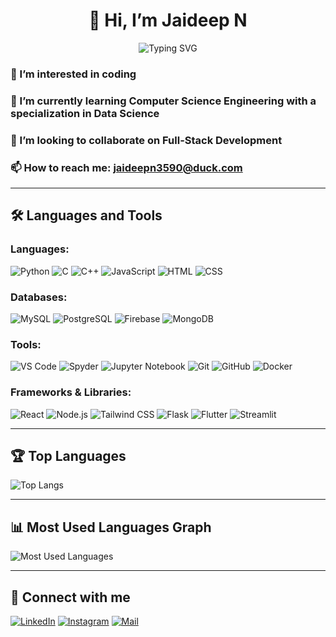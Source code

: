 <h1 align="center">👋 Hi, I’m Jaideep N</h1>

<p align="center">
  <img src="https://readme-typing-svg.herokuapp.com?font=Roboto&color=%2336BCF7&size=30&center=true&vCenter=true&width=500&height=50&lines=Computer+Science+Engineer;Full-Stack+Developer;Data+Science+Specialist" alt="Typing SVG">
</p>

### 👀 I’m interested in coding
### 🌱 I’m currently learning Computer Science Engineering with a specialization in Data Science
### 💞️ I’m looking to collaborate on Full-Stack Development
### 📫 How to reach me: [jaideepn3590@duck.com](mailto:jaideepn3590@duck.com)

---

## 🛠️ Languages and Tools

### Languages:
![Python](https://img.shields.io/badge/Python-3776AB?style=for-the-badge&logo=python&logoColor=white)
![C](https://img.shields.io/badge/C-A8B9CC?style=for-the-badge&logo=c&logoColor=white)
![C++](https://img.shields.io/badge/C++-00599C?style=for-the-badge&logo=cplusplus&logoColor=white)
![JavaScript](https://img.shields.io/badge/JavaScript-F7DF1E?style=for-the-badge&logo=javascript&logoColor=black)
![HTML](https://img.shields.io/badge/HTML-E34F26?style=for-the-badge&logo=html5&logoColor=white)
![CSS](https://img.shields.io/badge/CSS-1572B6?style=for-the-badge&logo=css3&logoColor=white)

### Databases:
![MySQL](https://img.shields.io/badge/MySQL-4479A1?style=for-the-badge&logo=mysql&logoColor=white)
![PostgreSQL](https://img.shields.io/badge/PostgreSQL-316192?style=for-the-badge&logo=postgresql&logoColor=white)
![Firebase](https://img.shields.io/badge/Firebase-FFCA28?style=for-the-badge&logo=firebase&logoColor=black)
![MongoDB](https://img.shields.io/badge/MongoDB-47A248?style=for-the-badge&logo=mongodb&logoColor=white)

### Tools:
![VS Code](https://img.shields.io/badge/VS%20Code-0078D4?style=for-the-badge&logo=visualstudiocode&logoColor=white)
![Spyder](https://img.shields.io/badge/Spyder-FF0000?style=for-the-badge&logo=spyderide&logoColor=white)
![Jupyter Notebook](https://img.shields.io/badge/Jupyter-FFF?style=for-the-badge&logo=jupyter&logoColor=orange)
![Git](https://img.shields.io/badge/Git-F05032?style=for-the-badge&logo=git&logoColor=white)
![GitHub](https://img.shields.io/badge/GitHub-181717?style=for-the-badge&logo=github&logoColor=white)
![Docker](https://img.shields.io/badge/Docker-2496ED?style=for-the-badge&logo=docker&logoColor=white)

### Frameworks & Libraries:
![React](https://img.shields.io/badge/React-20232A?style=for-the-badge&logo=react&logoColor=61DAFB)
![Node.js](https://img.shields.io/badge/Node.js-339933?style=for-the-badge&logo=nodedotjs&logoColor=white)
![Tailwind CSS](https://img.shields.io/badge/Tailwind%20CSS-38B2AC?style=for-the-badge&logo=tailwindcss&logoColor=white)
![Flask](https://img.shields.io/badge/Flask-000000?style=for-the-badge&logo=flask&logoColor=white)
![Flutter](https://img.shields.io/badge/Flutter-02569B?style=for-the-badge&logo=flutter&logoColor=white)
![Streamlit](https://img.shields.io/badge/Streamlit-FF4B4B?style=for-the-badge&logo=streamlit&logoColor=white)

---

## 🏆 Top Languages

![Top Langs](https://github-readme-stats.vercel.app/api/top-langs/?username=jaideepn-09&layout=compact&theme=radical)

---

## 📊 Most Used Languages Graph

![Most Used Languages](https://github-readme-streak-stats.herokuapp.com/?user=jaideepn-09&theme=radical)

---

## 🔗 Connect with me

[![LinkedIn](https://img.shields.io/badge/LinkedIn-0077B5?style=for-the-badge&logo=linkedin&logoColor=white)](https://www.linkedin.com/in/jaideep-n)
[![Instagram](https://img.shields.io/badge/Instagram-E4405F?style=for-the-badge&logo=instagram&logoColor=white)](https://www.instagram.com/jai_deepn02)
[![Mail](https://img.shields.io/badge/Email-D14836?style=for-the-badge&logo=gmail&logoColor=white)](mailto:jaideepn3590@duck.com)
